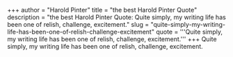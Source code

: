 +++
author = "Harold Pinter"
title = "the best Harold Pinter Quote"
description = "the best Harold Pinter Quote: Quite simply, my writing life has been one of relish, challenge, excitement."
slug = "quite-simply-my-writing-life-has-been-one-of-relish-challenge-excitement"
quote = '''Quite simply, my writing life has been one of relish, challenge, excitement.'''
+++
Quite simply, my writing life has been one of relish, challenge, excitement.
